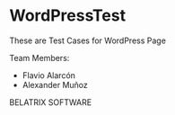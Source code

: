 # WordPressTest
These are Test Cases for WordPress Page

Team Members:
- Flavio Alarcón
- Alexander Muñoz


BELATRIX SOFTWARE
